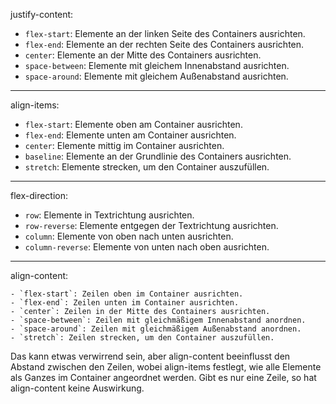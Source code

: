 justify-content:

- `flex-start`: Elemente an der linken Seite des Containers ausrichten.
- `flex-end`: Elemente an der rechten Seite des Containers ausrichten.
- `center`: Elemente an der Mitte des Containers ausrichten.
- `space-between`: Elemente mit gleichem Innenabstand ausrichten.
- `space-around`: Elemente mit gleichem Außenabstand ausrichten.
- ---------------------------------------------------------------------------------------------------------------------------------------------
    
align-items:

- `flex-start`: Elemente oben am Container ausrichten.
- `flex-end`: Elemente unten am Container ausrichten.
- `center`: Elemente mittig im Container ausrichten.
- `baseline`: Elemente an der Grundlinie des Containers ausrichten.
- `stretch`: Elemente strecken, um den Container auszufüllen.

--------------------------------------------------------------------------------------------------------------------------------------------------

flex-direction:

- `row`: Elemente in Textrichtung ausrichten.
- `row-reverse`: Elemente entgegen der Textrichtung ausrichten.
- `column`: Elemente von oben nach unten ausrichten.
- `column-reverse`: Elemente von unten nach oben ausrichten.

--------------------------------------------------------------------------------------------------------------------------------------------------

align-content:

    - `flex-start`: Zeilen oben im Container ausrichten.
    - `flex-end`: Zeilen unten im Container ausrichten.
    - `center`: Zeilen in der Mitte des Containers ausrichten.
    - `space-between`: Zeilen mit gleichmäßigem Innenabstand anordnen.
    - `space-around`: Zeilen mit gleichmäßigem Außenabstand anordnen.
    - `stretch`: Zeilen strecken, um den Container auszufüllen.
    
    
    
    
    
    
    
    
    
    
    
    
    
    
    
    
    

Das kann etwas verwirrend sein, aber align-content beeinflusst den Abstand zwischen den Zeilen, wobei align-items festlegt, wie alle Elemente als Ganzes im Container angeordnet werden. Gibt es nur eine Zeile, so hat align-content keine Auswirkung.
